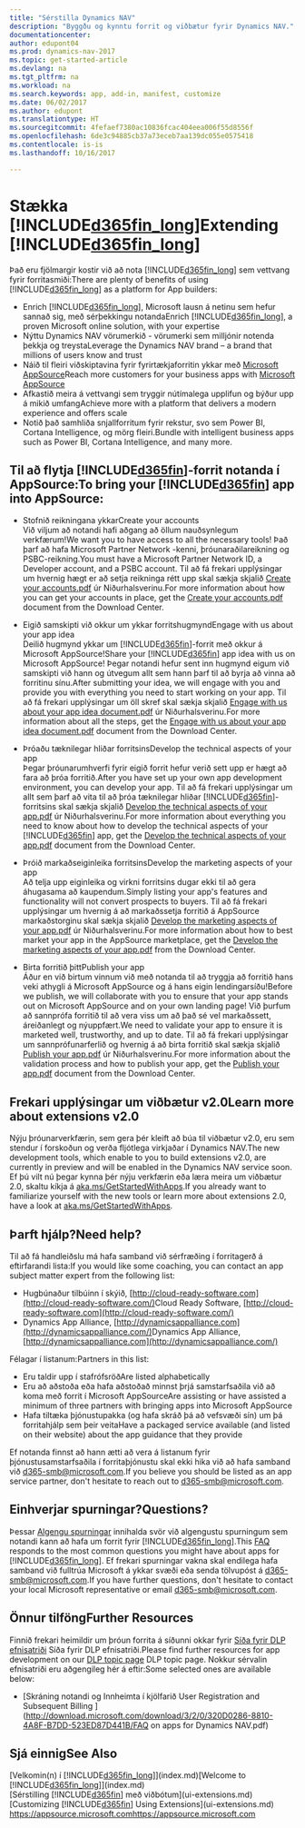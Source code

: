 ```yaml
---
title: "Sérstilla Dynamics NAV"
description: "Byggðu og kynntu forrit og viðbætur fyrir Dynamics NAV."
documentationcenter: 
author: edupont04
ms.prod: dynamics-nav-2017
ms.topic: get-started-article
ms.devlang: na
ms.tgt_pltfrm: na
ms.workload: na
ms.search.keywords: app, add-in, manifest, customize
ms.date: 06/02/2017
ms.author: edupont
ms.translationtype: HT
ms.sourcegitcommit: 4fefaef7380ac10836fcac404eea006f55d8556f
ms.openlocfilehash: 6de3c94885cb37a73eceb7aa139dc055e0575418
ms.contentlocale: is-is
ms.lasthandoff: 10/16/2017

---
```

# <a name="extending-included365finlongincludesd365finlongmdmd"></a><span data-ttu-id="c6840-103">Stækka [!INCLUDE[d365fin_long](includes/d365fin_long_md.md)]</span><span class="sxs-lookup"><span data-stu-id="c6840-103">Extending [!INCLUDE[d365fin_long](includes/d365fin_long_md.md)]</span></span>
<span data-ttu-id="c6840-104">Það eru fjölmargir kostir við að nota [!INCLUDE[d365fin_long](includes/d365fin_long_md.md)] sem vettvang fyrir forritasmiði:</span><span class="sxs-lookup"><span data-stu-id="c6840-104">There are plenty of benefits of using [!INCLUDE[d365fin_long](includes/d365fin_long_md.md)] as a platform for App builders:</span></span>

* <span data-ttu-id="c6840-105">Enrich [!INCLUDE[d365fin_long](includes/d365fin_long_md.md)], Microsoft lausn á netinu sem hefur sannað sig, með sérþekkingu notanda</span><span class="sxs-lookup"><span data-stu-id="c6840-105">Enrich [!INCLUDE[d365fin_long](includes/d365fin_long_md.md)], a proven Microsoft online solution, with your expertise</span></span>  
* <span data-ttu-id="c6840-106">Nýttu Dynamics NAV vörumerkið - vörumerki sem milljónir notenda þekkja og treysta</span><span class="sxs-lookup"><span data-stu-id="c6840-106">Leverage the Dynamics NAV brand – a brand that millions of users know and trust</span></span>  
* <span data-ttu-id="c6840-107">Náið til fleiri viðskiptavina fyrir fyrirtækjaforritin ykkar með [Microsoft AppSource](https://appsource.microsoft.com/)</span><span class="sxs-lookup"><span data-stu-id="c6840-107">Reach more customers for your business apps with [Microsoft AppSource](https://appsource.microsoft.com/)</span></span>  
* <span data-ttu-id="c6840-108">Afkastið meira á vettvangi sem tryggir nútímalega upplifun og býður upp á mikið umfang</span><span class="sxs-lookup"><span data-stu-id="c6840-108">Achieve more with a platform that delivers a modern experience and offers scale</span></span>  
* <span data-ttu-id="c6840-109">Notið það samhliða snjallforritum fyrir rekstur, svo sem Power BI, Cortana Intelligence, og mörg fleiri.</span><span class="sxs-lookup"><span data-stu-id="c6840-109">Bundle with intelligent business apps such as Power BI, Cortana Intelligence, and many more.</span></span>  

## <a name="to-bring-your-included365finincludesd365finmdmd-app-into-appsource"></a><span data-ttu-id="c6840-110">Til að flytja [!INCLUDE[d365fin](includes/d365fin_md.md)]-forrit notanda í AppSource:</span><span class="sxs-lookup"><span data-stu-id="c6840-110">To bring your [!INCLUDE[d365fin](includes/d365fin_md.md)] app into AppSource:</span></span>
+ <span data-ttu-id="c6840-111">Stofnið reikningana ykkar</span><span class="sxs-lookup"><span data-stu-id="c6840-111">Create your accounts</span></span>  
<span data-ttu-id="c6840-112">Við viljum að notandi hafi aðgang að öllum nauðsynlegum verkfærum!</span><span class="sxs-lookup"><span data-stu-id="c6840-112">We want you to have access to all the necessary tools!</span></span> <span data-ttu-id="c6840-113">Það þarf að hafa Microsoft Partner Network -kenni, þróunaraðilareikning og PSBC-reikning.</span><span class="sxs-lookup"><span data-stu-id="c6840-113">You must have a Microsoft Partner Network ID, a Developer account, and a PSBC account.</span></span>
<span data-ttu-id="c6840-114">Til að fá frekari upplýsingar um hvernig hægt er að setja reikninga rétt upp skal sækja skjalið [Create your accounts.pdf](https://go.microsoft.com/fwlink/?linkid=841514) úr Niðurhalsverinu.</span><span class="sxs-lookup"><span data-stu-id="c6840-114">For more information about how you can get your accounts in place, get the [Create your accounts.pdf](https://go.microsoft.com/fwlink/?linkid=841514) document from the Download Center.</span></span>

+ <span data-ttu-id="c6840-115">Eigið samskipti við okkur um ykkar forritshugmynd</span><span class="sxs-lookup"><span data-stu-id="c6840-115">Engage with us about your app idea</span></span>  
<span data-ttu-id="c6840-116">Deilið hugmynd ykkar um [!INCLUDE[d365fin](includes/d365fin_md.md)]-forrit með okkur á Microsoft AppSource!</span><span class="sxs-lookup"><span data-stu-id="c6840-116">Share your [!INCLUDE[d365fin](includes/d365fin_md.md)] app idea with us on Microsoft AppSource!</span></span> <span data-ttu-id="c6840-117">Þegar notandi hefur sent inn hugmynd eigum við samskipti við hann og útvegum allt sem hann þarf til að byrja að vinna að forritinu sínu.</span><span class="sxs-lookup"><span data-stu-id="c6840-117">After submitting your idea, we will engage with you and provide you with everything you need to start working on your app.</span></span>
<span data-ttu-id="c6840-118">Til að fá frekari upplýsingar um öll skref skal sækja skjalið [Engage with us about your app idea document.pdf](https://go.microsoft.com/fwlink/?linkid=841515) úr Niðurhalsverinu.</span><span class="sxs-lookup"><span data-stu-id="c6840-118">For more information about all the steps, get the [Engage with us about your app idea document.pdf](https://go.microsoft.com/fwlink/?linkid=841515) document from the Download Center.</span></span>

+ <span data-ttu-id="c6840-119">Þróaðu tæknilegar hliðar forritsins</span><span class="sxs-lookup"><span data-stu-id="c6840-119">Develop the technical aspects of your app</span></span>    
<span data-ttu-id="c6840-120">Þegar þróunarumhverfi fyrir eigið forrit hefur verið sett upp er hægt að fara að þróa forritið.</span><span class="sxs-lookup"><span data-stu-id="c6840-120">After you have set up your own app development environment, you can develop your app.</span></span>
<span data-ttu-id="c6840-121">Til að fá frekari upplýsingar um allt sem þarf að vita til að þróa tæknilegar hliðar  [!INCLUDE[d365fin](includes/d365fin_md.md)]-forritsins skal sækja skjalið [Develop the technical aspects of your app.pdf](https://go.microsoft.com/fwlink/?linkid=841516) úr Niðurhalsverinu.</span><span class="sxs-lookup"><span data-stu-id="c6840-121">For more information about everything you need to know about how to develop the technical aspects of your [!INCLUDE[d365fin](includes/d365fin_md.md)] app, get the [Develop the technical aspects of your app.pdf](https://go.microsoft.com/fwlink/?linkid=841516) document from the Download Center.</span></span>

+ <span data-ttu-id="c6840-122">Þróið markaðseiginleika forritsins</span><span class="sxs-lookup"><span data-stu-id="c6840-122">Develop the marketing aspects of your app</span></span>  
<span data-ttu-id="c6840-123">Að telja upp eiginleika og virkni forritsins dugar ekki til að gera áhugasama að kaupendum.</span><span class="sxs-lookup"><span data-stu-id="c6840-123">Simply listing your app's features and functionality will not convert prospects to buyers.</span></span> <span data-ttu-id="c6840-124">Til að fá frekari upplýsingar um hvernig á að markaðssetja forritið á AppSource markaðstorginu skal sækja skjalið [Develop the marketing aspects of your app.pdf](https://go.microsoft.com/fwlink/?linkid=841518) úr Niðurhalsverinu.</span><span class="sxs-lookup"><span data-stu-id="c6840-124">For more information about how to best market your app in the AppSource marketplace, get the [Develop the marketing aspects of your app.pdf](https://go.microsoft.com/fwlink/?linkid=841518) from the Download Center.</span></span>

+ <span data-ttu-id="c6840-125">Birta forritið þitt</span><span class="sxs-lookup"><span data-stu-id="c6840-125">Publish your app</span></span>  
<span data-ttu-id="c6840-126">Áður en við birtum vinnum við með notanda til að tryggja að forritið hans veki athygli á Microsoft AppSource og á hans eigin lendingarsíðu!</span><span class="sxs-lookup"><span data-stu-id="c6840-126">Before we publish, we will collaborate with you to ensure that your app stands out on Microsoft AppSource and on your own landing page!</span></span> <span data-ttu-id="c6840-127">Við þurfum að sannprófa forritið til að vera viss um að það sé vel markaðssett, áreiðanlegt og nýuppfært.</span><span class="sxs-lookup"><span data-stu-id="c6840-127">We need to validate your app to ensure it is marketed well, trustworthy, and up to date.</span></span>
<span data-ttu-id="c6840-128">Til að fá frekari upplýsingar um sannprófunarferlið og hvernig á að birta forritið skal sækja skjalið [Publish your app.pdf](https://go.microsoft.com/fwlink/?linkid=841517) úr Niðurhalsverinu.</span><span class="sxs-lookup"><span data-stu-id="c6840-128">For more information about the validation process and how to publish your app, get the [Publish your app.pdf](https://go.microsoft.com/fwlink/?linkid=841517) document from the Download Center.</span></span>

## <a name="learn-more-about-extensions-v20"></a><span data-ttu-id="c6840-129">Frekari upplýsingar um viðbætur v2.0</span><span class="sxs-lookup"><span data-stu-id="c6840-129">Learn more about extensions v2.0</span></span>
<span data-ttu-id="c6840-130">Nýju þróunarverkfærin, sem gera þér kleift að búa til viðbætur v2.0, eru sem stendur í forskoðun og verða fljótlega virkjaðar í Dynamics NAV.</span><span class="sxs-lookup"><span data-stu-id="c6840-130">The new development tools, which enable to you to build extensions v2.0, are currently in preview and will be enabled in the Dynamics NAV service soon.</span></span> <span data-ttu-id="c6840-131">Ef þú vilt nú þegar kynna þér nýju verkfærin eða læra meira um viðbætur 2.0, skaltu kíkja á [aka.ms/GetStartedWithApps](http://aka.ms/GetStartedWithApps).</span><span class="sxs-lookup"><span data-stu-id="c6840-131">If you already want to familiarize yourself with the new tools or learn more about extensions 2.0, have a look at [aka.ms/GetStartedWithApps](http://aka.ms/GetStartedWithApps).</span></span>  

## <a name="need-help"></a><span data-ttu-id="c6840-132">Þarft hjálp?</span><span class="sxs-lookup"><span data-stu-id="c6840-132">Need help?</span></span>
<span data-ttu-id="c6840-133">Til að fá handleiðslu má hafa samband við sérfræðing í forritagerð á eftirfarandi lista:</span><span class="sxs-lookup"><span data-stu-id="c6840-133">If you would like some coaching, you can contact an app subject matter expert from the following list:</span></span>

* <span data-ttu-id="c6840-134">Hugbúnaður tilbúinn í skýið, [http://cloud-ready-software.com](http://cloud-ready-software.com/)</span><span class="sxs-lookup"><span data-stu-id="c6840-134">Cloud Ready Software, [http://cloud-ready-software.com](http://cloud-ready-software.com/)</span></span>  
* <span data-ttu-id="c6840-135">Dynamics App Alliance, [http://dynamicsappalliance.com](http://dynamicsappalliance.com/)</span><span class="sxs-lookup"><span data-stu-id="c6840-135">Dynamics App Alliance, [http://dynamicsappalliance.com](http://dynamicsappalliance.com/)</span></span>

<span data-ttu-id="c6840-136">Félagar í listanum:</span><span class="sxs-lookup"><span data-stu-id="c6840-136">Partners in this list:</span></span>

* <span data-ttu-id="c6840-137">Eru taldir upp í stafrófsröð</span><span class="sxs-lookup"><span data-stu-id="c6840-137">Are listed alphabetically</span></span>  
* <span data-ttu-id="c6840-138">Eru að aðstoða eða hafa aðstoðað minnst þrjá samstarfsaðila við að koma með forrit í Microsoft AppSource</span><span class="sxs-lookup"><span data-stu-id="c6840-138">Are assisting or have assisted a minimum of three partners with bringing apps into Microsoft AppSource</span></span>  
* <span data-ttu-id="c6840-139">Hafa tiltæka þjónustupakka (og hafa skráð þá að vefsvæði sín) um þá forritahjálp sem þeir veita</span><span class="sxs-lookup"><span data-stu-id="c6840-139">Have a packaged service available (and listed on their website) about the app guidance that they provide</span></span>  

<span data-ttu-id="c6840-140">Ef notanda finnst að hann ætti að vera á listanum fyrir þjónustusamstarfsaðila í forritaþjónustu skal ekki hika við að hafa samband við [d365-smb@microsoft.com](mailto:d365-smb@microsoft.com).</span><span class="sxs-lookup"><span data-stu-id="c6840-140">If you believe you should be listed as an app service partner, don't hesitate to reach out to [d365-smb@microsoft.com](mailto:d365-smb@microsoft.com).</span></span>

## <a name="questions"></a><span data-ttu-id="c6840-141">Einhverjar spurningar?</span><span class="sxs-lookup"><span data-stu-id="c6840-141">Questions?</span></span>
<span data-ttu-id="c6840-142">Þessar [Algengu spurningar](https://go.microsoft.com/fwlink/?linkid=841520) innihalda svör við algengustu spurningum sem notandi kann að hafa um forrit fyrir [!INCLUDE[d365fin_long](includes/d365fin_long_md.md)].</span><span class="sxs-lookup"><span data-stu-id="c6840-142">This [FAQ](https://go.microsoft.com/fwlink/?linkid=841520) responds to the most common questions you might have about apps for [!INCLUDE[d365fin_long](includes/d365fin_long_md.md)].</span></span> <span data-ttu-id="c6840-143">Ef frekari spurningar vakna skal endilega hafa samband við fulltrúa Microsoft á ykkar svæði eða senda tölvupóst á [d365-smb@microsoft.com](mailto:d365-smb@microsoft.com).</span><span class="sxs-lookup"><span data-stu-id="c6840-143">If you have further questions, don't hesitate to contact your local Microsoft representative or email [d365-smb@microsoft.com](mailto:d365-smb@microsoft.com).</span></span>

## <a name="further-resources"></a><span data-ttu-id="c6840-144">Önnur tilföng</span><span class="sxs-lookup"><span data-stu-id="c6840-144">Further Resources</span></span>
<span data-ttu-id="c6840-145">Finnið frekari heimildir um þróun forrita á síðunni okkar fyrir [Síða fyrir DLP efnisatriði](https://mbspartner.microsoft.com/BFI/Topic/76) Síða fyrir DLP efnisatriði.</span><span class="sxs-lookup"><span data-stu-id="c6840-145">Please find further resources for app development on our [DLP topic page](https://mbspartner.microsoft.com/BFI/Topic/76) DLP topic page.</span></span> <span data-ttu-id="c6840-146">Nokkur sérvalin efnisatriði eru aðgengileg hér á eftir:</span><span class="sxs-lookup"><span data-stu-id="c6840-146">Some selected ones are available below:</span></span>
-   [<span data-ttu-id="c6840-147">Skráning notandi og Innheimta í kjölfarið </span><span class="sxs-lookup"><span data-stu-id="c6840-147">User Registration and Subsequent Billing </span></span>](http://download.microsoft.com/download/3/2/0/320D0286-8810-4A8F-B7DD-523ED87D441B/FAQ on apps for Dynamics NAV.pdf)



## <a name="see-also"></a><span data-ttu-id="c6840-148">Sjá einnig</span><span class="sxs-lookup"><span data-stu-id="c6840-148">See Also</span></span>
<span data-ttu-id="c6840-149">[Velkomin(n) í [!INCLUDE[d365fin_long](includes/d365fin_long_md.md)]](index.md)</span><span class="sxs-lookup"><span data-stu-id="c6840-149">[Welcome to [!INCLUDE[d365fin_long](includes/d365fin_long_md.md)]](index.md)</span></span>  
<span data-ttu-id="c6840-150">[Sérstilling [!INCLUDE[d365fin](includes/d365fin_md.md)] með viðbótum](ui-extensions.md)</span><span class="sxs-lookup"><span data-stu-id="c6840-150">[Customizing [!INCLUDE[d365fin](includes/d365fin_md.md)] Using Extensions](ui-extensions.md)</span></span>  
[<span data-ttu-id="c6840-151">https://appsource.microsoft.com</span><span class="sxs-lookup"><span data-stu-id="c6840-151">https://appsource.microsoft.com</span></span>](https://appsource.microsoft.com/en-us/marketplace/apps?product=dynamics-365-for-financials&page=1)

